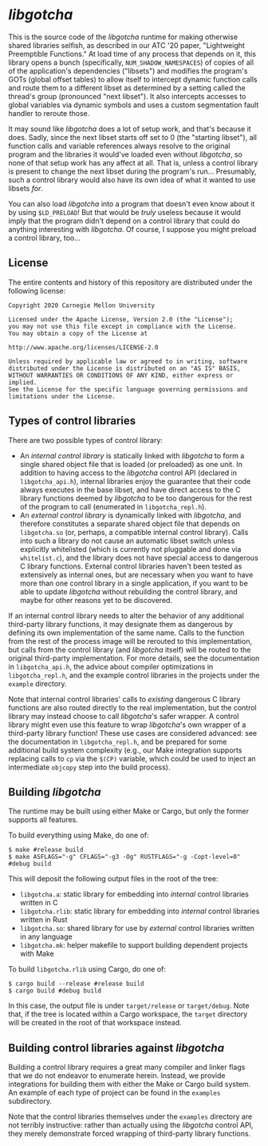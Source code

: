 _libgotcha_
===========
This is the source code of the _libgotcha_ runtime for making otherwise shared libraries selfish,
as described in our ATC '20 paper, "Lightweight Preemptible Functions."  At load time of any process
that depends on it, this library opens a bunch (specifically, `NUM_SHADOW_NAMESPACES`) of copies of
all of the application's dependencies ("libsets") and modifies the program's GOTs (global offset
tables) to allow itself to intercept dynamic function calls and route them to a different libset as
determined by a setting called the thread's group (pronounced "next libset").  It also intercepts
accesses to global variables via dynamic symbols and uses a custom segmentation fault handler to
reroute those.

It may sound like _libgotcha_ does a lot of setup work, and that's because it does.  Sadly, since
the next libset starts off set to 0 (the "starting libset"), all function calls and variable
references always resolve to the original program and the libraries it would've loaded even without
_libgotcha_, so none of that setup work has any affect at all.  That is, unless a control library
is present to change the next libset during the program's run...  Presumably, such a control library
would also have its own idea of what it wanted to use libsets _for_.

You can also load _libgotcha_ into a program that doesn't even know about it by using `$LD_PRELOAD`!
But that would be _truly_ useless because it would imply that the program didn't depend on a control
library that could do anything interesting with _libgotcha_.  Of course, I suppose you might preload
a control library, too...


License
-------
The entire contents and history of this repository are distributed under the following license:
```
Copyright 2020 Carnegie Mellon University

Licensed under the Apache License, Version 2.0 (the "License");
you may not use this file except in compliance with the License.
You may obtain a copy of the License at

http://www.apache.org/licenses/LICENSE-2.0

Unless required by applicable law or agreed to in writing, software
distributed under the License is distributed on an "AS IS" BASIS,
WITHOUT WARRANTIES OR CONDITIONS OF ANY KIND, either express or implied.
See the License for the specific language governing permissions and
limitations under the License.
```


Types of control libraries
--------------------------
There are two possible types of control library:
 * An _internal control library_ is statically linked with _libgotcha_ to form a single shared
   object file that is loaded (or preloaded) as one unit.  In addition to having access to the
   _libgotcha_ control API (declared in `libgotcha_api.h`), internal libraries enjoy the guarantee
   that their code always executes in the base libset, and have direct access to the C library
   functions deemed by _libgotcha_ to be too dangerous for the rest of the program to call
   (enumerated in `libgotcha_repl.h`).
 * An _external control library_ is dynamically linked with _libgotcha_, and therefore constitutes
   a separate shared object file that depends on `libgotcha.so` (or, perhaps, a compatible internal
   control library).  Calls into such a library do not cause an automatic libset switch unless
   explicitly whitelisted (which is currently not pluggable and done via `whitelist.c`), and the
   library does not have special access to dangerous C library functions.  External control
   libraries haven't been tested as extensively as internal ones, but are necessary when you want to
   have more than one control library in a single application, if you want to be able to update
   _libgotcha_ without rebuilding the control library, and maybe for other reasons yet to be
   discovered.

If an internal control library needs to alter the behavior of any additional third-party library
functions, it may designate them as dangerous by defining its own implementation of the same name.
Calls to the function from the rest of the process image will be rerouted to this implementation,
but calls from the control library (and _libgotcha_ itself) will be routed to the original
third-party implementation.  For more details, see the documentation in `libgotcha_api.h`, the
advice about compiler optimizations in `libgotcha_repl.h`, and the example control libraries in the
projects under the `example` directory.

Note that internal control libraries' calls to _existing_ dangerous C library functions are also
routed directly to the real implementation, but the control library may instead choose to call
_libgotcha_'s safer wrapper.  A control library might even use this feature to wrap _libgotcha_'s
own wrapper of a third-party library function!  These use cases are considered advanced: see the
documentation in `libgotcha_repl.h`, and be prepared for some additional build system complexity
(e.g., our Make integration supports replacing calls to `cp` via the `$(CP)` variable, which could
be used to inject an intermediate `objcopy` step into the build process).


Building _libgotcha_
--------------------
The runtime may be built using either Make or Cargo, but only the former supports all features.

To build everything using Make, do one of:
```
$ make #release build
$ make ASFLAGS="-g" CFLAGS="-g3 -Og" RUSTFLAGS="-g -Copt-level=0" #debug build
```

This will deposit the following output files in the root of the tree:
 * `libgotcha.a`: static library for embedding into _internal_ control libraries written in C
 * `libgotcha.rlib`: static library for embedding into _internal_ control libraries written in Rust
 * `libgotcha.so`: shared library for use by _external_ control libraries written in any language
 * `libgotcha.mk`: helper makefile to support building dependent projects with Make

To build `libgotcha.rlib` using Cargo, do one of:
```
$ cargo build --release #release build
$ cargo build #debug build
```

In this case, the output file is under `target/release` or `target/debug`.  Note that, if
the tree is located within a Cargo workspace, the `target` directory will be created in the root of
that workspace instead.

Building control libraries against _libgotcha_
----------------------------------------------
Building a control library requires a great many compiler and linker flags that we do not endeavor
to enumerate herein.  Instead, we provide integrations for building them with either the Make or
Cargo build system.  An example of each type of project can be found in the `examples` subdirectory.

Note that the control libraries themselves under the `examples` directory are not terribly
instructive: rather than actually using the _libgotcha_ control API, they merely demonstrate forced
wrapping of third-party library functions.
